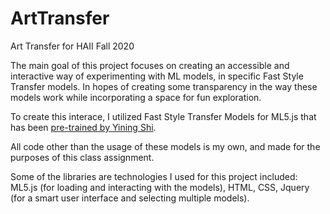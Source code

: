 # ArtTransfer
Art Transfer for HAII Fall 2020 


The main goal of this project focuses on creating an accessible and interactive way of experimenting with ML models, in specific Fast Style Transfer models. In hopes of creating some transparency in the way these models work while incorporating a space for fun exploration. 

To create this interace, I utilized Fast Style Transfer Models for ML5.js that has been [pre-trained by Yining Shi](https://github.com/yining1023/fast_style_transfer_in_ML5/tree/master/models).

All code other than the usage of these models is my own, and made for the purposes of this class assignment. 

Some of the libraries are technologies I used for this project included: ML5.js (for loading and interacting with the models), HTML, CSS, Jquery (for a smart user interface and selecting multiple models). 
